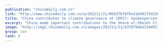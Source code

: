 ```yaml
---
publication: "chinadaily.com.cn"
link: "http://www.chinadaily.com.cn/a/202211/21/WS637b76f0a31049175432b080.html"
title: "China contributes to climate governance at COP27: Spokesperson"
excerpt: "China made important contributions to the Sharm el-Sheikh Climate Change Conference and will continue to promote a fair and reasonable global climate governing system that features win-win cooperation"
image: "http://img2.chinadaily.com.cn/images/202211/21/637b79e0a31049178c92340a.jpeg"
group: con
rank: 6
---
```

